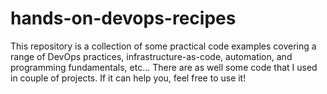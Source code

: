 # hands-on-devops-recipes
This repository is a collection of some practical code examples covering a range of DevOps practices, infrastructure-as-code, automation, and programming fundamentals, etc... There are as well some code that I used in couple of projects. If it can help you, feel free to use it!
